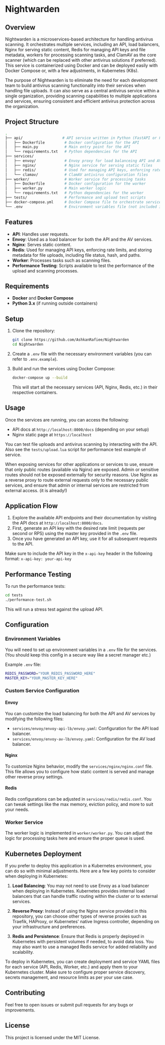 
# Nightwarden

## Overview

Nightwarden is a microservices-based architecture for handling antivirus scanning. It orchestrates multiple services, including an API, load balancers, Nginx for serving static content, Redis for managing API keys and file metadata, workers for processing scanning tasks, and ClamAV as the core scanner (which can be replaced with other antivirus solutions if preferred). This service is containerized using Docker and can be deployed easily with Docker Compose or, with a few adjustments, in Kubernetes (K8s).

The purpose of Nightwarden is to eliminate the need for each development team to build antivirus scanning functionality into their services when handling file uploads. It can also serve as a central antivirus service within a single organization, providing scanning capabilities to multiple applications and services, ensuring consistent and efficient antivirus protection across the organization.

## Project Structure

```bash
.
├── api/                  # API service written in Python (FastAPI or Flask)
│   ├── Dockerfile         # Docker configuration for the API
│   ├── main.py            # Main entry point for the API
│   └── requirements.txt   # Python dependencies for the API
├── services/
│   ├── envoy/             # Envoy proxy for load balanceing API and AV services
│   ├── nginx/             # Nginx service for serving static files
│   ├── redis/             # Used for managing API keys, enforcing rate limits, and storing metadata for file uploads, including file status, hash, and paths.
│   └── clamav/            # ClamAV antivirus configuration files
├── worker/                # Worker service for processing tasks
│   ├── Dockerfile         # Docker configuration for the worker
│   ├── worker.py          # Main worker logic
│   └── requirements.txt   # Python dependencies for the worker
├── tests/                 # Performance and upload test scripts
├── docker-compose.yml     # Docker Compose file to orchestrate services
└── .env                   # Environment variables file (not included in the repo)
```

## Features

- **API**: Handles user requests.
- **Envoy**: Used as a load balancer for both the API and the AV services.
- **Nginx**: Serves static content.
- **Redis**: Used for managing API keys, enforcing rate limits, and storing metadata for file uploads, including file status, hash, and paths.
- **Worker**: Processes tasks such as scanning files.
- **Performance Testing**: Scripts available to test the performance of the upload and scanning processes.

## Requirements

- **Docker** and **Docker Compose**
- **Python 3.x** (if running outside containers)

## Setup

1. Clone the repository:

   ```bash
   git clone https://github.com/AshkanRafiee/Nightwarden
   cd Nightwarden
   ```

2. Create a `.env` file with the necessary environment variables (you can refer to `.env.example`).

3. Build and run the services using Docker Compose:

   ```bash
   docker-compose up --build
   ```

   This will start all the necessary services (API, Nginx, Redis, etc.) in their respective containers.

## Usage

Once the services are running, you can access the following:

- API docs at `http://localhost:8000/docs` (depending on your setup)
- Nginx static page at `https://localhost`

You can test file uploads and antivirus scanning by interacting with the API. Also see the `tests/upload.lua` script for performance test example of service.

When exposing services for other applications or services to use, ensure that only public routes (available via Nginx) are exposed. Admin or sensitive routes should not be exposed externally for security reasons. Use Nginx as a reverse proxy to route external requests only to the necessary public services, and ensure that admin or internal services are restricted from external access. (it is already!)

## Application Flow

1. Explore the available API endpoints and their documentation by visiting the API docs at `http://localhost:8000/docs`.
2. First, generate an API key with the desired rate limit (requests per second or RPS) using the master key provided in the `.env` file.
3. Once you have generated an API key, use it for all subsequent requests to the API.

Make sure to include the API key in the `x-api-key` header in the following format:
`x-api-key: your-api-key`

## Performance Testing

To run the performance tests:

```bash
cd tests
./performance-test.sh
```

This will run a stress test against the upload API.

## Configuration

### Environment Variables

You will need to set up environment variables in a `.env` file for the services. (You should keep this config in a secure way like a secret manager etc.)

Example `.env` file:

```bash
REDIS_PASSWORD="YOUR_REDIS_PASSWORD_HERE"
MASTER_KEY="YOUR_MASTER_KEY_HERE"
```

### Custom Service Configuration

#### Envoy

You can customize the load balancing for both the API and AV services by modifying the following files:

- `services/envoy/envoy-api-lb/envoy.yaml`: Configuration for the API load balancer.
- `services/envoy/envoy-av-lb/envoy.yaml`: Configuration for the AV load balancer.

#### Nginx

To customize Nginx behavior, modify the `services/nginx/nginx.conf` file. This file allows you to configure how static content is served and manage other reverse proxy settings.

#### Redis

Redis configurations can be adjusted in `services/redis/redis.conf`. You can tweak settings like the max memory, eviction policy, and more to suit your needs.

### Worker Service

The worker logic is implemented in `worker/worker.py`. You can adjust the logic for processing tasks here and ensure the proper queue is used.

## Kubernetes Deployment

If you prefer to deploy this application in a Kubernetes environment, you can do so with minimal adjustments. Here are a few key points to consider when deploying in Kubernetes:

1. **Load Balancing**:
   You may not need to use Envoy as a load balancer when deploying in Kubernetes. Kubernetes provides internal load balancers that can handle traffic routing within the cluster or to external services.

2. **Reverse Proxy**:
   Instead of using the Nginx service provided in this repository, you can choose other types of reverse proxies such as Traefik, HAProxy, or Kubernetes' native Ingress controller, depending on your infrastructure and preferences.

3. **Redis and Persistence**:
   Ensure that Redis is properly deployed in Kubernetes with persistent volumes if needed, to avoid data loss. You may also want to use a managed Redis service for added reliability and scalability.

To deploy in Kubernetes, you can create deployment and service YAML files for each service (API, Redis, Worker, etc.) and apply them to your Kubernetes cluster. Make sure to configure proper service discovery, secrets management, and resource limits as per your use case.

## Contributing

Feel free to open issues or submit pull requests for any bugs or improvements.

## License

This project is licensed under the MIT License.
